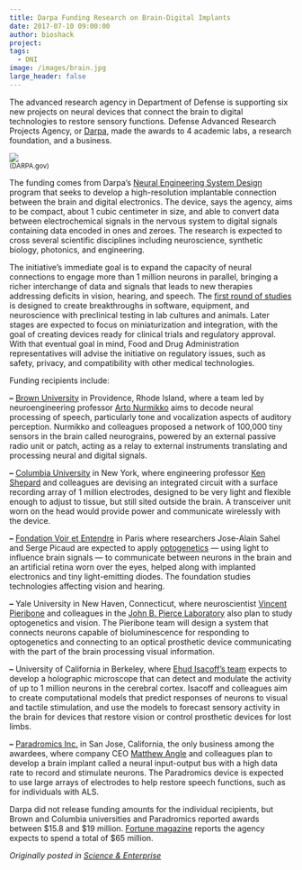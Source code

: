 ```yaml
---
title: Darpa Funding Research on Brain-Digital Implants
date: 2017-07-10 09:00:00
author: bioshack
project: 
tags:
  - DNI
image: /images/brain.jpg
large_header: false
---
```


<p>The advanced research agency in Department of Defense is supporting six new projects on neural devices that connect the brain to digital technologies to restore sensory functions. Defense Advanced Research Projects Agency, or <a href="http://www.darpa.mil/news-events/2017-07-10" target="_blank">Darpa</a>, made the awards to 4 academic labs, a research foundation, and a business.</p>

<p><img src="http://d8a.org/images/brain.jpg"><br><small>(DARPA.gov)</small></p>

<p>The funding comes from Darpa&#8217;s <a href="http://www.darpa.mil/program/neural-engineering-system-design" target="_blank">Neural Engineering System Design</a> program that seeks to develop a high-resolution implantable connection between the brain and digital electronics. The device, says the agency, aims to be compact, about 1 cubic centimeter in size, and able to convert data between electrochemical signals in the nervous system to digital signals containing data encoded in ones and zeroes. The research is expected to cross several scientific disciplines including neuroscience, synthetic biology, photonics, and engineering.</p>

<p>The initiative&#8217;s immediate goal is to expand the capacity of neural connections to engage more than 1 million neurons in parallel, bringing a richer interchange of data and signals that leads to new therapies addressing deficits in vision, hearing, and speech. The <a href="http://www.darpa.mil/attachments/FactsheetNESDKickoffFinal.pdf" target="_blank">first round of studies</a> is designed to create breakthroughs in software, equipment, and neuroscience with preclinical testing in lab cultures and animals. Later stages are expected to focus on miniaturization and integration, with the goal of creating devices ready for clinical trials and regulatory approval. With that eventual goal in mind, Food and Drug Administration representatives will advise the initiative on regulatory issues, such as safety, privacy, and compatibility with other medical technologies.</p>

<p>Funding recipients include:</p>

<p><strong>&#8211;</strong> <a href="https://news.brown.edu/articles/2017/07/neurograins" target="_blank">Brown University</a> in Providence, Rhode Island, where a team led by neuroengineering professor <a href="http://nurmikko.engin.brown.edu" target="_blank">Arto Nurmikko</a> aims to decode neural processing of speech, particularly tone and vocalization aspects of auditory perception. Nurmikko and colleagues proposed a network of 100,000 tiny sensors in the brain called neurograins, powered by an external passive radio unit or patch, acting as a relay to external instruments translating and processing neural and digital signals.</p>

<p><strong>&#8211;</strong> <a href="http://engineering.columbia.edu/press-releases/ken-shepard-brain-computer-interface" target="_blank">Columbia University</a> in New York, where engineering professor <a href="https://www.bioee.ee.columbia.edu" target="_blank">Ken Shepard</a> and colleagues are devising an integrated circuit with a surface recording array of 1 million electrodes, designed to be very light and flexible enough to adjust to tissue, but still sited outside the brain. A transceiver unit worn on the head would provide power and communicate wirelessly with the device.</p>

<p><strong>&#8211;</strong> <a href="http://www.fondave.org" target="_blank">Fondation Voir et Entendre</a> in Paris where researchers Jose-Alain Sahel and Serge Picaud are expected to apply <a href="https://www.scientificamerican.com/article/optogenetics-controlling" target="_blank">optogenetics</a> &#8212; using light to influence brain signals &#8212; to communicate between neurons in the brain and an artificial retina worn over the eyes, helped along with implanted electronics and tiny light-emitting diodes. The foundation studies technologies affecting vision and hearing.</p>

<p><strong>&#8211;</strong> Yale University in New Haven, Connecticut, where neuroscientist <a href="http://jbpierce.org/faculty/vincent-pieribone-phd" target="_blank">Vincent Pieribone</a> and colleagues in the <a href="http://jbpierce.org" target="_blank">John B. Pierce Laboratory</a> also plan to study optogenetics and vision. The Pieribone team will design a system that connects neurons capable of bioluminescence for responding to optogenetics and connecting to an optical prosthetic device communicating with the part of the brain processing visual information.</p>

<p><strong>&#8211;</strong> University of California in Berkeley, where <a href="http://mcb.berkeley.edu/labs/isacoff" target="_blank">Ehud Isacoff&#8217;s team</a> expects to develop a holographic microscope that can detect and modulate the activity of up to 1 million neurons in the cerebral cortex. Isacoff and colleagues aim to create computational models that predict responses of neurons to visual and tactile stimulation, and use the models to forecast sensory activity in the brain for devices that restore vision or control prosthetic devices for lost limbs.</p>

<p><strong>&#8211;</strong> <a href="https://paradromics.com/news/2017/2/24/paradromics-inc-awarded-contract-from-darpa-to-build-cortical-implant" target="_blank">Paradromics Inc.</a> in San Jose, California, the only business among the awardees, where company CEO <a href="https://www.linkedin.com/in/matt-angle-6aa34850" target="_blank">Matthew Angle</a> and colleagues plan to develop a brain implant called a neural input-output bus with a high data rate to record and stimulate neurons. The Paradromics device is expected to use large arrays of electrodes to help restore speech functions, such as for individuals with ALS.</p>

<p>Darpa did not release funding amounts for the individual recipients, but Brown and Columbia universities and Paradromics reported awards between $15.8 and $19 million. <a href="http://fortune.com/2017/07/10/defense-department-darpa-brain-computer-interface" target="_blank">Fortune magazine</a> reports the agency expects to spend a total of $65 million.</p>

<p><em>Originally posted in <a href="http://sciencebusiness.technewslit.com/?p=31244" target="_blank">Science &amp; Enterprise</a></em></p>
